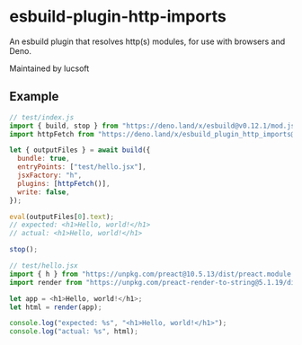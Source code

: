 # esbuild-plugin-http-imports

An esbuild plugin that resolves http(s) modules, for use with browsers and Deno.

Maintained by lucsoft

## Example

```js
// test/index.js
import { build, stop } from "https://deno.land/x/esbuild@v0.12.1/mod.js";
import httpFetch from "https://deno.land/x/esbuild_plugin_http_imports@v1.0.4/index.js";

let { outputFiles } = await build({
  bundle: true,
  entryPoints: ["test/hello.jsx"],
  jsxFactory: "h",
  plugins: [httpFetch()],
  write: false,
});

eval(outputFiles[0].text);
// expected: <h1>Hello, world!</h1>
// actual: <h1>Hello, world!</h1>

stop();
```

```js
// test/hello.jsx
import { h } from "https://unpkg.com/preact@10.5.13/dist/preact.module.js";
import render from "https://unpkg.com/preact-render-to-string@5.1.19/dist/index.module.js?module";

let app = <h1>Hello, world!</h1>;
let html = render(app);

console.log("expected: %s", "<h1>Hello, world!</h1>");
console.log("actual: %s", html);
```
